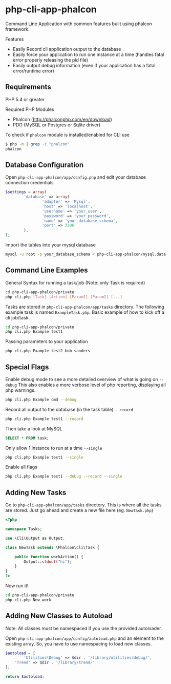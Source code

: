 php-cli-app-phalcon
===================

Command Line Application with common features built using phalcon framework.

Features
- Easily Record cli application output to the database
- Easily force your application to run one instance at a time (handles fatal error properly releasing the pid file)
- Easily output debug information (even if your application has a fatal error/runtime error)

Requirements
---------
PHP 5.4 or greater

Required PHP Modules
- Phalcon (http://phalconphp.com/en/download)
- PDO (MySQL or Postgres or Sqlite driver)

To check if `phalcon` module is installed/enabled for CLI use
```bash
$ php -m | grep -i "phalcon"
phalcon
```

Database Configuration
--------------
Open  `php-cli-app-phalcon/app/config.php` and edit your database connection credentials

```php
$settings = array(
        'database' => array(
                'adapter' => 'Mysql',
                'host' => 'localhost',
                'username' => 'your_user',
                'password' => 'your_password',
                'name' => 'your_database_schema',
                'port' => 3306
        ),
);
```

Import the tables into your mysql database
```bash
mysql -u root -p your_database_schema < php-cli-app-phalcon/mysql.data.sql
```

Command Line Examples
----------------------

General Syntax for running a task/job (Note: only Task is required)

```bash
cd php-cli-app-phalcon/private 
php cli.php [Task] [Action] [Param1] [Param2] [...]
```

Tasks are stored in `php-cli-app-phalcon/app/tasks` directory. The following example task is named `ExampleTask.php`.
Basic example of how to kick off a cli job/task.

```bash
cd php-cli-app-phalcon/private
php cli.php Example test1 
```

Passing parameters to your application

```bash
php cli.php Example test2 bob sanders 
```

Special Flags
---------------------

Enable debug mode to see a more detailed overview of what is going on `--debug`
This also enables a more verbose level of php reporting, displaying all php warnings.

```bash
php cli.php Example cmd --debug
```

Record all output to the database (in the task table) `--record`

```bash
php cli.php Example test1 --record
```
Then take a look at MySQL
```sql
SELECT * FROM task;
```


Only allow 1 instance to run at a time `--single`
```bash
php cli.php Example test1 --single
```

Enable all flags
```bash
php cli.php Example test1 --debug --record --single
```

Adding New Tasks
--------------------

Go to `php-cli-app-phalcon/app/tasks` directory. This is where all the tasks are stored.
Just go ahead and create a new file here (eg. `NewTask.php`)

```php
<?php

namespace Tasks;

use \Cli\Output as Output;

class NewTask extends \Phalcon\Cli\Task {

    public function workAction() {
        Output::stdout("hi");
    }
}
?>
```

Now run it!
```bash
cd php-cli-app-phalcon/private
php cli.php New work
```

Adding New Classes to Autoload
--------------------

Note: All classes must be namespaced if you use the provided autoloader.

Open `php-cli-app-phalcon/app/config/autoload.php` and an element to the existing array.
So, you have to use namespacing to load new classes.

```php
$autoload = [
        'Utilities\Debug' => $dir . '/library/utilities/debug/',
	'Trend' => $dir . '/library/trend/'
];

return $autoload;
```
